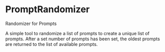 # PromptRandomizer
Randomizer for Prompts

A simple tool to randomize a list of prompts to create a unique list of prompts. After a set number of prompts has been set, the oldest prompts are returned to the list of available prompts.
